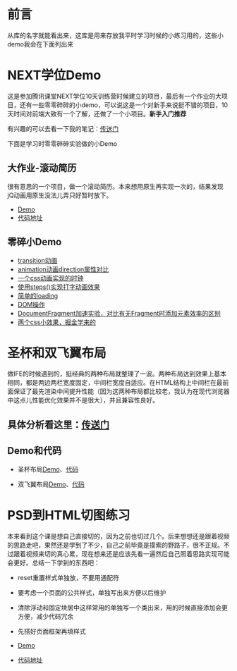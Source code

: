 # 前言
从库的名字就能看出来，这库是用来存放我平时学习时候的小练习用的，这些小demo我会在下面列出来

# NEXT学位Demo
这是参加腾讯课堂NEXT学位10天训练营时候建立的项目，最后有一个作业的大项目，还有一些零零碎碎的小demo，可以说这是一个对新手来说挺不错的项目，10天时间对前端大致有一个了解，还做了一个小项目。**新手入门推荐**

有兴趣的可以去看一下我的笔记：[传送门](https://github.com/xluos/note-and-blog/blob/master/%E5%AD%A6%E4%B9%A0%E8%AE%B0%E5%BD%95/NEXT%E5%AD%A6%E4%BD%8D%E7%AC%94%E8%AE%B0/%E5%8D%81%E5%A4%A9%E7%AC%94%E8%AE%B0%E5%90%88%E9%9B%86.md)

下面是学习时零零碎碎实验做的小Demo
## 大作业-滚动简历
很有意思的一个项目，做一个滚动简历。本来想用原生再实现一次的，结果发现jQ动画用原生没法儿弄只好暂时放下。

+ [Demo](https://xluos.github.io/demo/NEXT%E5%AD%A6%E4%BD%8DDemo/%E5%93%8D%E5%BA%94%E5%BC%8F%E7%AE%80%E5%8E%86/index.html)
+ [代码地址](https://github.com/xluos/demo/tree/gh-pages/NEXT%E5%AD%A6%E4%BD%8DDemo/%E5%93%8D%E5%BA%94%E5%BC%8F%E7%AE%80%E5%8E%86)

## 零碎小Demo
+ [transition动画](https://xluos.github.io/demo/NEXT%E5%AD%A6%E4%BD%8DDemo/transition.html)
+ [animation动画direction属性对比](https://xluos.github.io/demo/NEXT%E5%AD%A6%E4%BD%8DDemo/animation-direction.html)
+ [一个css动画实现的时钟](https://xluos.github.io/demo/NEXT%E5%AD%A6%E4%BD%8DDemo/CSS-steps()-clock.html)
+ [使用steps()实现打字动画效果](https://xluos.github.io/demo/NEXT%E5%AD%A6%E4%BD%8DDemo/TextEffect.html)
+ [简单的loading](https://xluos.github.io/demo/NEXT%E5%AD%A6%E4%BD%8DDemo/loading.html)
+ [DOM操作](https://xluos.github.io/demo/NEXT%E5%AD%A6%E4%BD%8DDemo/DOM.html)
+ [DocumentFragment加速实验，对比有无Fragment时添加元素效率的区别](https://xluos.github.io/demo/NEXT%E5%AD%A6%E4%BD%8DDemo/DocumentFragment%E5%8A%A0%E9%80%9F%E5%AE%9E%E9%AA%8C.html)
+ [两个css小效果，掘金学来的](https://xluos.github.io/demo/NEXT%E5%AD%A6%E4%BD%8DDemo/css-cell.html)

# 圣杯和双飞翼布局
做IFE的时候遇到的，挺经典的两种布局就整理了一波。两种布局达到效果上基本相同，都是两边两栏宽度固定，中间栏宽度自适应。在HTML结构上中间栏在最前面保证了最先渲染中间提升性能（因为这两种布局都比较老，我认为在现代浏览器中这点儿性能优化效果并不是很大），并且兼容性良好。
## 具体分析看这里：[传送门](https://github.com/xluos/note-and-blog/blob/master/%E5%AD%A6%E4%B9%A0%E8%AE%B0%E5%BD%95/Web/%E6%B5%85%E8%B0%88%E9%9D%A2%E8%AF%95%E4%B8%AD%E5%B8%B8%E8%80%83%E7%9A%84%E4%B8%A4%E7%A7%8D%E7%BB%8F%E5%85%B8%E5%B8%83%E5%B1%80.md)
## Demo和代码
+ 圣杯布局[Demo](https://xluos.github.io/demo/%E5%9C%A3%E6%9D%AF%E5%92%8C%E5%8F%8C%E9%A3%9E%E7%BF%BC%E5%B8%83%E5%B1%80/%E5%9C%A3%E6%9D%AF.html)、[代码](https://github.com/xluos/demo/blob/gh-pages/%E5%9C%A3%E6%9D%AF%E5%92%8C%E5%8F%8C%E9%A3%9E%E7%BF%BC%E5%B8%83%E5%B1%80/%E5%9C%A3%E6%9D%AF.html)

+ 双飞翼布局[Demo](https://xluos.github.io/demo/%E5%9C%A3%E6%9D%AF%E5%92%8C%E5%8F%8C%E9%A3%9E%E7%BF%BC%E5%B8%83%E5%B1%80/%E5%8F%8C%E9%A3%9E%E7%BF%BC.html)、[代码](https://github.com/xluos/demo/blob/gh-pages/%E5%9C%A3%E6%9D%AF%E5%92%8C%E5%8F%8C%E9%A3%9E%E7%BF%BC%E5%B8%83%E5%B1%80/%E5%8F%8C%E9%A3%9E%E7%BF%BC.html)

# PSD到HTML切图练习
本来看到这个课是想自己直接切的，因为之前也切过几个。后来想想还是跟着视频的思路走吧，果然还是学到了不少，自己之前毕竟是摸索的野路子，很不正规。不过跟着视频来切的真心累，现在想来还是应该先看一遍然后自己照着思路实现可能会更好。总结一下学到的东西吧：
+ reset重置样式单独放，不要用通配符
+ 要考虑一个页面的公共样式，单独写出来方便以后维护
+ 清除浮动和固定块居中这样常用的单独写一个类出来，用的时候直接添加会更方便，减少代码冗余
+ 先搭好页面框架再填样式

+ [Demo](https://xluos.github.io/demo/PSD%E5%88%B0HTML%E5%88%87%E5%9B%BE%E7%BB%83%E4%B9%A0/)
+ [代码地址](https://github.com/xluos/demo/tree/gh-pages/PSD%E5%88%B0HTML%E5%88%87%E5%9B%BE%E7%BB%83%E4%B9%A0)